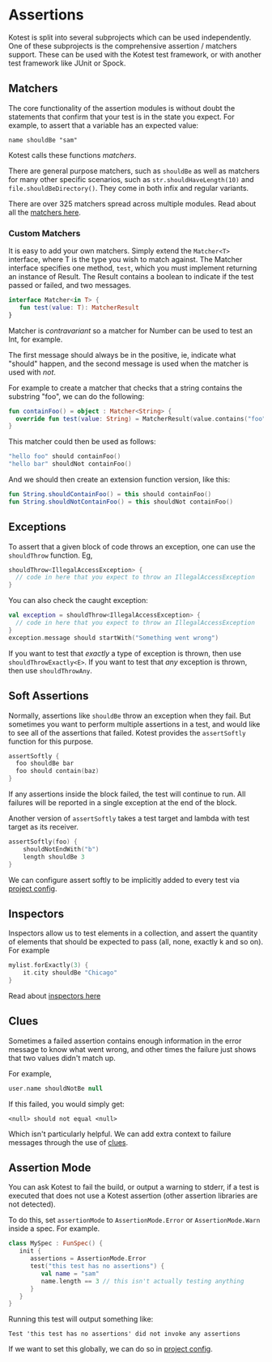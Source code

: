 Assertions
==========

Kotest is split into several subprojects which can be used independently. One of these subprojects is
the comprehensive assertion / matchers support. These can be used with the Kotest test framework, or with
another test framework like JUnit or Spock.

## Matchers

The core functionality of the assertion modules is without doubt the statements that
confirm that your test is in the state you expect. For example, to assert that a variable has an expected value:

`name shouldBe "sam"`

Kotest calls these functions _matchers_.

There are general purpose matchers, such as `shouldBe` as well as matchers for many other specific scenarios,
such as `str.shouldHaveLength(10)` and `file.shouldBeDirectory()`. They come in both infix and regular variants.

There are over 325 matchers spread across multiple modules. Read about all the [matchers here](matchers.md).




### Custom Matchers

It is easy to add your own matchers. Simply extend the `Matcher<T>` interface, where T is the type you wish to match against.
The Matcher interface specifies one method, `test`, which you must implement returning an instance of Result.
The Result contains a boolean to indicate if the test passed or failed, and two messages.

```kotlin
interface Matcher<in T> {
   fun test(value: T): MatcherResult
}
```

Matcher is _contravariant_ so a matcher for Number can be used to test an Int, for example.

The first message should always be in the positive, ie, indicate what "should" happen, and the second message
is used when the matcher is used with _not_.

For example to create a matcher that checks that a string contains the substring "foo", we can do the following:

```kotlin
fun containFoo() = object : Matcher<String> {
  override fun test(value: String) = MatcherResult(value.contains("foo"), "String $value should include foo", "String $value should not include foo")
}
```
This matcher could then be used as follows:

```kotlin
"hello foo" should containFoo()
"hello bar" shouldNot containFoo()
```

And we should then create an extension function version, like this:

```kotlin
fun String.shouldContainFoo() = this should containFoo()
fun String.shouldNotContainFoo() = this shouldNot containFoo()
```






## Exceptions

To assert that a given block of code throws an exception, one can use the `shouldThrow` function. Eg,

```kotlin
shouldThrow<IllegalAccessException> {
  // code in here that you expect to throw an IllegalAccessException
}
```

You can also check the caught exception:

```kotlin
val exception = shouldThrow<IllegalAccessException> {
  // code in here that you expect to throw an IllegalAccessException
}
exception.message should startWith("Something went wrong")
```

If you want to test that _exactly_ a type of exception is thrown, then use `shouldThrowExactly<E>`.
If you want to test that _any_ exception is thrown, then use `shouldThrowAny`.





## Soft Assertions

Normally, assertions like `shouldBe` throw an exception when they fail.
But sometimes you want to perform multiple assertions in a test, and
would like to see all of the assertions that failed. Kotest provides
the `assertSoftly` function for this purpose.

```kotlin
assertSoftly {
  foo shouldBe bar
  foo should contain(baz)
}
```

If any assertions inside the block failed, the test will continue to
run. All failures will be reported in a single exception at the end of
the block.

Another version of `assertSoftly` takes a test target and lambda with test target as its receiver.

```kotlin
assertSoftly(foo) {
    shouldNotEndWith("b")
    length shouldBe 3
}
```


We can configure assert softly to be implicitly added to every test via [project config](project_config.md).



## Inspectors

Inspectors allow us to test elements in a collection, and assert the quantity of elements that should be
expected to pass (all, none, exactly k and so on). For example

```kotlin
mylist.forExactly(3) {
    it.city shouldBe "Chicago"
}
```

Read about [inspectors here](inspectors.md)




## Clues

Sometimes a failed assertion contains enough information in the error message to know what went wrong, and other times the failure just shows that two values didn't match up.

For example,

```kotlin
user.name shouldNotBe null
```

If this failed, you would simply get:

```
<null> should not equal <null>
```

Which isn't particularly helpful. We can add extra context to failure messages through the use of [clues](clues.md).



## Assertion Mode


You can ask Kotest to fail the build, or output a warning to stderr, if a test is executed that does not use a Kotest assertion (other assertion libraries are not detected).

To do this, set `assertionMode` to `AssertionMode.Error` or `AssertionMode.Warn` inside a spec. For example.

```kotlin
class MySpec : FunSpec() {
   init {
      assertions = AssertionMode.Error
      test("this test has no assertions") {
         val name = "sam"
         name.length == 3 // this isn't actually testing anything
      }
   }
}
```

Running this test will output something like:

```
Test 'this test has no assertions' did not invoke any assertions
```

If we want to set this globally, we can do so in [project config](project_config.md).
